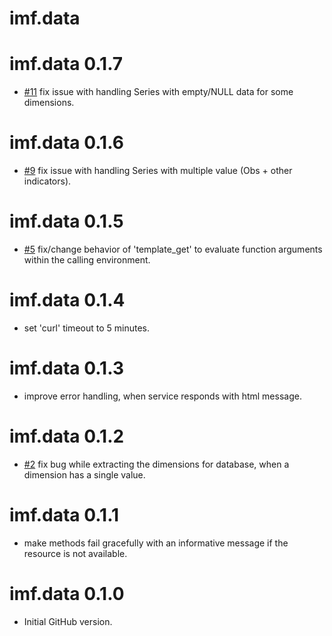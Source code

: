 # imf.data

# imf.data 0.1.7

* [#11](https://github.com/pedrobtz/imf.data/issues/11) fix issue with handling Series with empty/NULL data for some dimensions.

# imf.data 0.1.6

* [#9](https://github.com/pedrobtz/imf.data/issues/9) fix issue with handling Series with multiple value (Obs + other indicators).

# imf.data 0.1.5

* [#5](https://github.com/pedrobtz/imf.data/issues/5) fix/change behavior of 'template_get' to evaluate function arguments within the calling environment.

# imf.data 0.1.4

* set 'curl' timeout to 5 minutes.

# imf.data 0.1.3

* improve error handling, when service responds with html message.

# imf.data 0.1.2

* [#2](https://github.com/pedrobtz/imf.data/issues/2) fix bug while extracting the dimensions for database, when a dimension has a single value. 

# imf.data 0.1.1

* make methods fail gracefully with an informative message if the resource is not available.

# imf.data 0.1.0

* Initial GitHub version.

